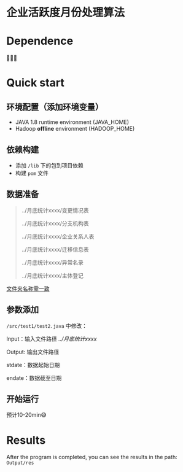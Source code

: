 # 企业活跃度月份处理算法
# Dependence
:eyes::eyes::eyes:
# Quick start
## 环境配置（添加环境变量）
* JAVA 1.8 runtime environment (JAVA_HOME)
* Hadoop __offline__ environment (HADOOP_HOME)
## 依赖构建
* 添加 `/lib` 下的包到项目依赖
* 构建 `pom` 文件
## 数据准备
> ../月底统计xxxx/变更情况表
> 
> ../月底统计xxxx/分支机构表
> 
> ../月底统计xxxx/企业关系人表
> 
> ../月底统计xxxx/迁移信息表
> 
> ../月底统计xxxx/异常名录
> 
> ../月底统计xxxx/主体登记
> 
<u>文件夹名称需一致</u>

## 参数添加
`/src/test1/test2.java` 中修改：

Input：输入文件路径 _../月底统计xxxx_ 

Output: 输出文件路径 

stdate：数据起始日期

endate：数据截至日期

## 开始运行
预计10-20min:sweat_smile:

# Results

After the program is completed, you can see the results in the path: `Output/res`
